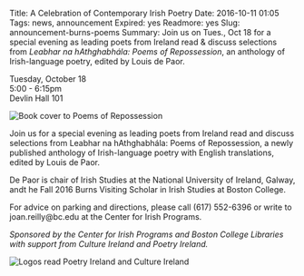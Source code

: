 Title: A Celebration of Contemporary Irish Poetry
Date: 2016-10-11 01:05
Tags: news, announcement
Expired: yes 
Readmore: yes
Slug: announcement-burns-poems
Summary: Join us on Tues., Oct 18 for a special evening as leading poets from Ireland read &amp; discuss selections from <em>Leabhar na hAthghabhála: Poems of Repossession</em>, an anthology of Irish-language poetry, edited by Louis de Paor.

<p>Tuesday, October 18 <br />
5:00 - 6:15pm <br />
Devlin Hall 101 </p>

<img src="/theme/img/news/2016-10/reposs.png" alt="Book cover to Poems of Repossession" class="float_right">

<p>Join us for a special evening as leading poets from Ireland read and discuss selections from Leabhar na hAthghabhála: Poems of Repossession, a newly published anthology of Irish-language poetry with English translations, edited by Louis de Paor.</p>

<p>De Paor is chair of Irish Studies at the National University of Ireland, Galway, andt he Fall 2016 Burns Visiting Scholar in Irish Studies at Boston College.</p>

<p>For advice on parking and directions, please call (617) 552-6396 or write to joan.reilly@bc.edu at the Center for Irish Programs.</p>

<p><em>Sponsored by the Center for Irish Programs and Boston College Libraries with support from Culture Ireland and Poetry Ireland.</em></p>

<img src="/theme/img/news/2016-10/culture.png" alt="Logos read Poetry Ireland and Culture Ireland">





<!-- USEFUL CUT AND PASTE STUFF.

<img src="/theme/img/news/201X-XX/XXXX.png" alt="words" class="float_left">

<img src="/theme/img/news/201X-XX/XXXX.png" alt="words" class="float_right">

<a href="#" target="_blank" rel="noopener">

-->